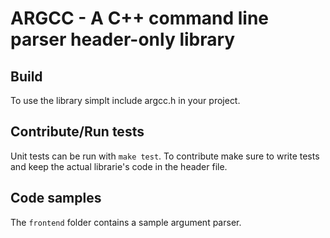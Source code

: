 # ARGCC - A C++ command line parser header-only library

## Build

To use the library simplt include argcc.h in your project.

## Contribute/Run tests

Unit tests can be run with `make test`.
To contribute make sure to write tests and keep the actual librarie's code in the header file.

## Code samples

The `frontend` folder contains a sample argument parser.

